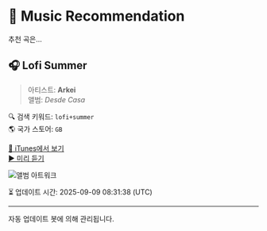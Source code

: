 
# 🎵 Music Recommendation

추천 곡은...

## 🎧 Lofi Summer  
> 아티스트: **Arkei**  
> 앨범: _Desde Casa_  

🔍 검색 키워드: `lofi+summer`  
🌎 국가 스토어: `GB`

[🔗 iTunes에서 보기](https://music.apple.com/gb/album/lofi-summer/1635517752?i=1635517951&uo=4)  
[▶️ 미리 듣기](https://audio-ssl.itunes.apple.com/itunes-assets/AudioPreview122/v4/ae/6d/f7/ae6df7c6-4a98-8253-55b5-7e27896832eb/mzaf_8758155277084492552.plus.aac.p.m4a)

![앨범 아트워크](https://is1-ssl.mzstatic.com/image/thumb/Music112/v4/3a/3b/42/3a3b42a9-32c8-cd2e-8609-a66181ebefc8/ff604577-ddd8-48f1-ba83-409b0dbcaabf.jpg/100x100bb.jpg)

⏳ 업데이트 시간: 2025-09-09 08:31:38 (UTC)

---
자동 업데이트 봇에 의해 관리됩니다.

